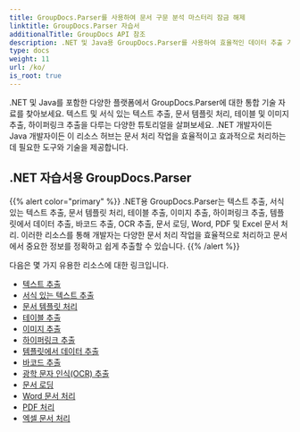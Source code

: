 ```yaml
---
title: GroupDocs.Parser를 사용하여 문서 구문 분석 마스터리 잠금 해제
linktitle: GroupDocs.Parser 자습서
additionalTitle: GroupDocs API 참조
description: .NET 및 Java용 GroupDocs.Parser를 사용하여 효율적인 데이터 추출 기술을 활용하세요. 텍스트, 표, 이미지 추출 등에 대한 튜토리얼을 살펴보세요.
type: docs
weight: 11
url: /ko/
is_root: true
---
```


.NET 및 Java를 포함한 다양한 플랫폼에서 GroupDocs.Parser에 대한 통합 기술 자료를 찾아보세요. 텍스트 및 서식 있는 텍스트 추출, 문서 템플릿 처리, 테이블 및 이미지 추출, 하이퍼링크 추출을 다루는 다양한 튜토리얼을 살펴보세요. .NET 개발자이든 Java 개발자이든 이 리소스 허브는 문서 처리 작업을 효율적이고 효과적으로 처리하는 데 필요한 도구와 기술을 제공합니다.

## .NET 자습서용 GroupDocs.Parser
{{% alert color="primary" %}}
.NET용 GroupDocs.Parser는 텍스트 추출, 서식 있는 텍스트 추출, 문서 템플릿 처리, 테이블 추출, 이미지 추출, 하이퍼링크 추출, 템플릿에서 데이터 추출, 바코드 추출, OCR 추출, 문서 로딩, Word, PDF 및 Excel 문서 처리. 이러한 리소스를 통해 개발자는 다양한 문서 처리 작업을 효율적으로 처리하고 문서에서 중요한 정보를 정확하고 쉽게 추출할 수 있습니다.
{{% /alert %}}

다음은 몇 가지 유용한 리소스에 대한 링크입니다.
 
- [텍스트 추출](./net/text-extraction/)
- [서식 있는 텍스트 추출](./net/formatted-text-extraction/)
- [문서 템플릿 처리](./net/document-template-processing/)
- [테이블 추출](./net/table-extraction/)
- [이미지 추출](./net/image-extraction/)
- [하이퍼링크 추출](./net/hyperlink-extraction/)
- [템플릿에서 데이터 추출](./net/data-extraction-from-templates/)
- [바코드 추출](./net/barcode-extraction/)
- [광학 문자 인식(OCR) 추출](./net/ocr-extraction/)
- [문서 로딩](./net/document-loading/)
- [Word 문서 처리](./net/word-document-processing/)
- [PDF 처리](./net/pdf-processing/)
- [엑셀 문서 처리](./net/excel-document-processing/)





